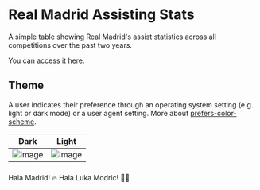 # Real Madrid Assisting Stats
A simple table showing Real Madrid's assist statistics across all competitions over the past two years.

You can access it [here](https://byc0jl3.neocities.org/rm-assists/).

## Theme
A user indicates their preference through an operating system setting (e.g. light or dark mode) or a user agent setting. More about [prefers-color-scheme](https://developer.mozilla.org/en-US/docs/Web/CSS/@media/prefers-color-scheme).

Dark             |  Light
:-------------------------:|:-------------------------:
![image](https://github.com/irfankurtagic/real-madrid-assists/assets/72319855/e3ce0585-8203-4b7e-997e-4d481c47c186)  |  ![image](https://github.com/irfankurtagic/real-madrid-assists/assets/72319855/c81b5236-9cec-4284-beeb-b5d4053943a0)

###
Hala Madrid! 🔥 Hala Luka Modric! 💪😊
